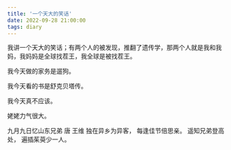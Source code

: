 ```yaml
---
title: '一个天大的笑话'
date: 2022-09-28 21:00:00
tags: diary
---
```

我讲一个天大的笑话；有两个人的被发现，推翻了遗传学，那两个人就是我和我妈，我妈妈是全球找茬王，我全球是被找茬王。

我今天做的家务是遛狗。

我今天看的书是舒克贝塔传。

我今天真不应该。

姥姥力气很大。

九月九日忆山东兄弟 唐 王维
独在异乡为异客，
每逢佳节倍思亲。
遥知兄弟登高处，
遍插茱萸少一人。
